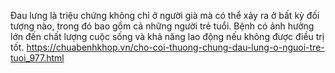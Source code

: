 Đau lưng là triệu chứng không chỉ ở người già mà có thể xảy ra ở bất kỳ đối tượng nào, trong đó bao gồm cả những người trẻ tuổi. Bệnh có ảnh hưởng lớn đến chất lượng cuộc sống và khả năng lao động nếu không được điều trị tốt.
https://chuabenhkhop.vn/cho-coi-thuong-chung-dau-lung-o-nguoi-tre-tuoi_977.html
